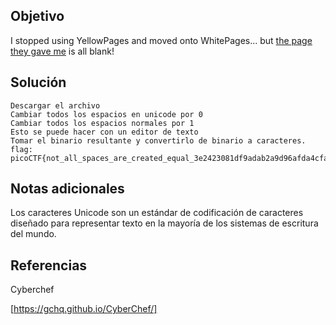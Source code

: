 ## Objetivo

I stopped using YellowPages and moved onto WhitePages... but [the page they gave me](https://jupiter.challenges.picoctf.org/static/fa4a277cfa846e07a5981d8a19288a2e/whitepages.txt) is all blank!
## Solución

```
Descargar el archivo
Cambiar todos los espacios en unicode por 0
Cambiar todos los espacios normales por 1
Esto se puede hacer con un editor de texto
Tomar el binario resultante y convertirlo de binario a caracteres.
flag: picoCTF{not_all_spaces_are_created_equal_3e2423081df9adab2a9d96afda4cfad6}
```
## Notas adicionales

Los caracteres Unicode son un estándar de codificación de caracteres diseñado para representar texto en la mayoría de los sistemas de escritura del mundo.

## Referencias

Cyberchef

[https://gchq.github.io/CyberChef/]